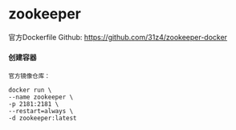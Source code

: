 # zookeeper

官方Dockerfile Github: https://github.com/31z4/zookeeper-docker
  
#### 创建容器
```
官方镜像仓库：

docker run \
--name zookeeper \
-p 2181:2181 \
--restart=always \
-d zookeeper:latest
```
